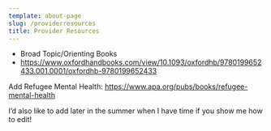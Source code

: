 ```yaml
---
template: about-page
slug: /providerresources
title: Provider Resources
---
```


* Broad Topic/Orienting Books
 * https://www.oxfordhandbooks.com/view/10.1093/oxfordhb/9780199652433.001.0001/oxfordhb-9780199652433

Add Refugee Mental Health: https://www.apa.org/pubs/books/refugee-mental-health 

 I’d also like to add later in the summer when I have time if you show me how to edit!  
